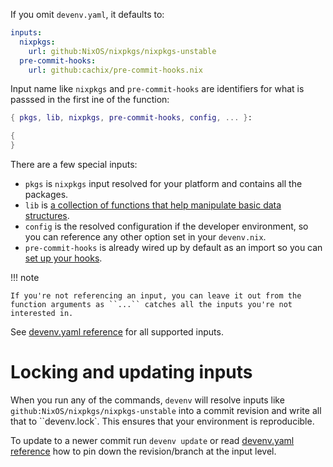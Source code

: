 If you omit `devenv.yaml`, it defaults to:

```yaml title="devenv.yaml"
inputs:
  nixpkgs:
    url: github:NixOS/nixpkgs/nixpkgs-unstable
  pre-commit-hooks:
    url: github:cachix/pre-commit-hooks.nix
```

Input name like ``nixpkgs`` and ``pre-commit-hooks`` are identifiers for what
 is passsed in the first ine of the function:

```nix title="devenv.nix"
{ pkgs, lib, nixpkgs, pre-commit-hooks, config, ... }:

{
}
```

There are a few special inputs:

- ``pkgs`` is ``nixpkgs`` input resolved for your platform and contains all the packages.
- ``lib`` is [a collection of functions that help manipulate basic data structures](https://nixos.org/manual/nixpkgs/stable/#sec-functions-library).
- ``config`` is the resolved configuration if the developer environment, so you can reference any other option set in your ``devenv.nix``.
- ``pre-commit-hooks`` is already wired up by default as an import so you can [set up your hooks](pre-commit-hooks.md).


!!! note

    If you're not referencing an input, you can leave it out from the function arguments as ``...`` catches all the inputs you're not interested in.


See [devenv.yaml reference](reference/yaml-options.md#inputs) for all supported inputs.

# Locking and updating inputs

When you run any of the commands,
``devenv`` will resolve inputs like ``github:NixOS/nixpkgs/nixpkgs-unstable`` into a commit revision and write all that to ``devenv.lock`. This ensures that your environment is reproducible.

To update to a newer commit run ``devenv update`` or read [devenv.yaml reference](reference/yaml-options.md#inputs) how to pin down the revision/branch at the input level.

